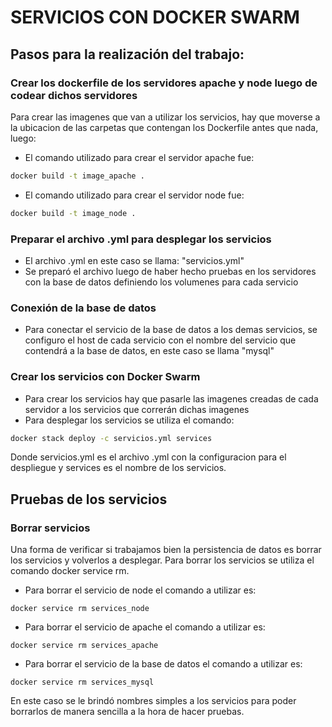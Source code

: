 # SERVICIOS CON DOCKER SWARM 
## Pasos para la realización del trabajo:
### Crear los dockerfile de los servidores apache y node luego de codear dichos servidores
Para crear las imagenes que van a utilizar los servicios, hay que moverse a la ubicacion de las carpetas que contengan los Dockerfile antes que nada, luego:
- El comando utilizado para crear el servidor apache fue: 
```sh
docker build -t image_apache .
```
- El comando utilizado para crear el servidor node fue: 
```sh
docker build -t image_node .
```
### Preparar el archivo .yml para desplegar los servicios
- El archivo .yml en este caso se llama: "servicios.yml"
- Se preparó el archivo luego de haber hecho pruebas en los servidores con la base de datos definiendo los volumenes para cada servicio

### Conexión de la base de datos
- Para conectar el servicio de la base de datos a los demas servicios, se configuro el host de cada servicio con el nombre del servicio que contendrá a la base de datos, en este caso se llama "mysql"
### Crear los servicios con Docker Swarm
- Para crear los servicios hay que pasarle las imagenes creadas de cada servidor a los servicios que correrán dichas imagenes
- Para desplegar los servicios se utiliza el comando: 
```sh
docker stack deploy -c servicios.yml services
``` 
Donde servicios.yml es el archivo .yml con la configuracion para el despliegue y services es el nombre de los servicios.

## Pruebas de los servicios
### Borrar servicios 
Una forma de verificar si trabajamos bien la persistencia de datos es borrar los servicios y volverlos a desplegar.
Para borrar los servicios se utiliza el comando docker service rm.
- Para borrar el servicio de node el comando a utilizar es: 
```
docker service rm services_node
```
- Para borrar el servicio de apache el comando a utilizar es: 
```
docker service rm services_apache
```
- Para borrar el servicio de la base de datos el comando a utilizar es: 
```
docker service rm services_mysql
```
En este caso se le brindó nombres simples a los servicios para poder borrarlos de manera sencilla a la hora de hacer pruebas.